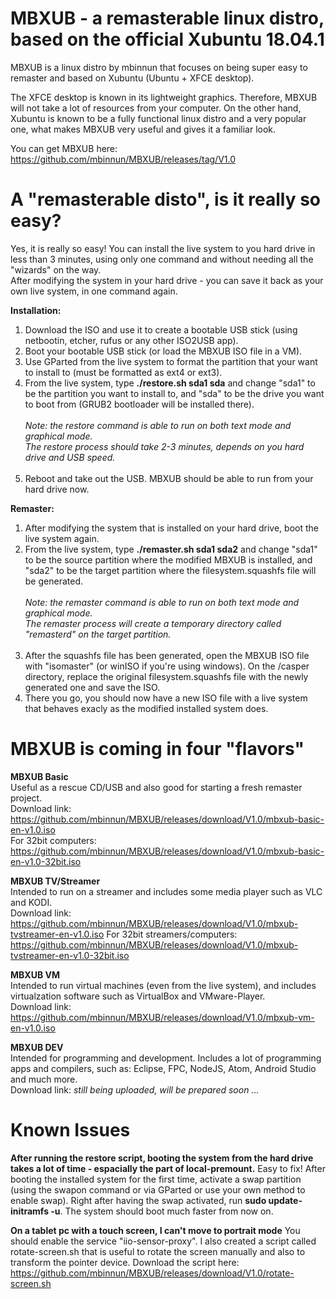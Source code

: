 # MBXUB - a remasterable linux distro, based on the official Xubuntu 18.04.1

MBXUB is a linux distro by mbinnun that focuses on being super easy to remaster and based on Xubuntu (Ubuntu + XFCE desktop).

The XFCE desktop is known in its lightweight graphics. Therefore, MBXUB will not take a lot of resources from your computer.
On the other hand, Xubuntu is known to be a fully functional linux distro and a very popular one, what makes MBXUB very useful and gives it a familiar look.

You can get MBXUB here:<br>
https://github.com/mbinnun/MBXUB/releases/tag/V1.0

# A "remasterable disto", is it really so easy?

Yes, it is really so easy! You can install the live system to you hard drive in less than 3 minutes, using only one command and without needing all the "wizards" on the way.<br>
After modifying the system in your hard drive - you can save it back as your own live system, in one command again.

<b>Installation:</b><br>
1. Download the ISO and use it to create a bootable USB stick (using netbootin, etcher, rufus or any other ISO2USB app).
2. Boot your bootable USB stick (or load the MBXUB ISO file in a VM).
3. Use GParted from the live system to format the partition that your want to install to (must be formatted as ext4 or ext3).
4. From the live system, type <b>./restore.sh sda1 sda</b> and change "sda1" to be the partition you want to install to, and "sda" to be the drive you want to boot from (GRUB2 bootloader will be installed there).<br><br>
<i>Note: the restore command is able to run on both text mode and graphical mode.<br>
  The restore process should take 2-3 minutes, depends on you hard drive and USB speed.</i><br><br>
5. Reboot and take out the USB. MBXUB should be able to run from your hard drive now.

<b>Remaster:</b><br>
1. After modifying the system that is installed on your hard drive, boot the live system again.
2. From the live system, type <b>./remaster.sh sda1 sda2</b> and change "sda1" to be the source partition where the modified MBXUB is installed, and "sda2" to be the target partition where the filesystem.squashfs file will be generated.<br><br>
<i>Note: the remaster command is able to run on both text mode and graphical mode.<br>The remaster process will create a temporary directory called "remasterd" on the target partition.</i><br><br>
5. After the squashfs file has been generated, open the MBXUB ISO file with "isomaster" (or winISO if you're using windows). On the /casper directory, replace the original filesystem.squashfs file with the newly generated one and save the ISO.
6. There you go, you should now have a new ISO file with a live system that behaves exacly as the modified installed system does.

# MBXUB is coming in four "flavors"

<b>MBXUB Basic</b><br>
Useful as a rescue CD/USB and also good for starting a fresh remaster project.<br>
Download link: https://github.com/mbinnun/MBXUB/releases/download/V1.0/mbxub-basic-en-v1.0.iso<br>
For 32bit computers: https://github.com/mbinnun/MBXUB/releases/download/V1.0/mbxub-basic-en-v1.0-32bit.iso

<b>MBXUB TV/Streamer</b><br>
Intended to run on a streamer and includes some media player such as VLC and KODI.<br>
Download link: https://github.com/mbinnun/MBXUB/releases/download/V1.0/mbxub-tvstreamer-en-v1.0.iso
For 32bit streamers/computers: https://github.com/mbinnun/MBXUB/releases/download/V1.0/mbxub-tvstreamer-en-v1.0-32bit.iso

<b>MBXUB VM</b><br>
Intended to run virtual machines (even from the live system), and includes virtualzation software such as VirtualBox and VMware-Player.<br>
Download link: https://github.com/mbinnun/MBXUB/releases/download/V1.0/mbxub-vm-en-v1.0.iso

<b>MBXUB DEV</b><br>
Intended for programming and development. Includes a lot of programming apps and compilers, such as: Eclipse, FPC, NodeJS, Atom, Android Studio and much more.<br>
Download link: <i>still being uploaded, will be prepared soon ...</i>

# Known Issues

<b>After running the restore script, booting the system from the hard drive takes a lot of time - espacially the part of local-premount.</b>
Easy to fix! After booting the installed system for the first time, activate a swap partition (using the swapon command or via GParted or use your own method to enable swap). Right after having the swap activated, run <b>sudo update-initramfs -u</b>. The system should boot much faster from now on.

<b>On a tablet pc with a touch screen, I can't move to portrait mode</b>
You should enable the service "iio-sensor-proxy". I also created a script called rotate-screen.sh that is useful to rotate the screen manually and also to transform the pointer device.
Download the script here: https://github.com/mbinnun/MBXUB/releases/download/V1.0/rotate-screen.sh
